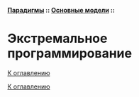 **[Парадигмы](../../README.md#paradigms-models) :: [Основные модели](../../README.md#paradigms-models) ::**
# Экстремальное программирование

<!--
https://sky.pro/wiki/javascript/osnovnye-principy-ekstremalnogo-programmirovaniya-xp/
-->

[К оглавлению](../../README.md#paradigms-models)



[К оглавлению](../../README.md#paradigms-models)
